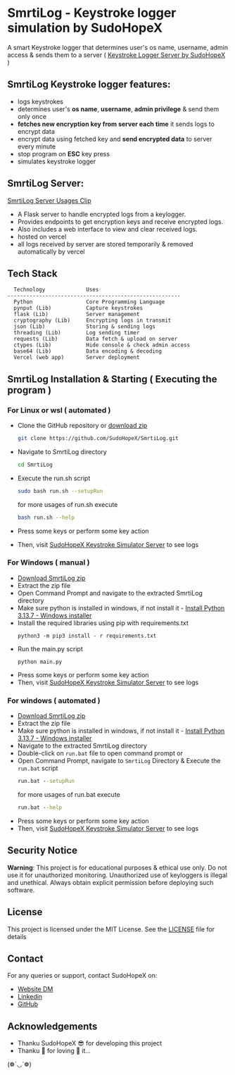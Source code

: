 # SmrtiLog - Keystroke logger simulation by SudoHopeX

A smart Keystroke logger that determines user's os name, username, admin access & sends them to a server ( [Keystroke Logger Server by SudoHopeX](https://sudohopex-smrti-log.vercel.app/) )


## SmrtiLog Keystroke logger features:
  - logs keystrokes
  - determines user's **os name**, **username**, **admin privilege** & send them only once
  - **fetches new encryption key from server each time** it sends logs to encrypt data
  - encrypt data using fetched key and **send encrypted data** to server every minute
  - stop program on **ESC** key press
  - simulates keystroke logger


## SmrtiLog Server:

[SmrtiLog Server Usages Clip](https://hope.is-a.dev/img/smrti-log-server-usages-by-sudohopex.mp4)

- A Flask server to handle encrypted logs from a keylogger.
- Provides endpoints to get encryption keys and receive encrypted logs.
- Also includes a web interface to view and clear received logs.
- hosted on vercel
- all logs received by server are stored temporarily & removed automatically by vercel 


## Tech Stack

```text
  Technology             Uses
-------------------------------------------------------
  Python                 Core Programming Language          
  pynput (Lib)           Capture keystrokes               
  flask (Lib)            Server management                 
  cryptography (Lib)     Encrypting logs in transmit       
  json (Lib)             Storing & sending logs            
  threading (Lib)        Log sending timer                 
  requests (Lib)         Data fetch & upload on server     
  ctypes (Lib)           Hide console & check admin access 
  base64 (Lib)           Data encoding & decoding          
  Vercel (web app)       Server deployment  
```

## SmrtiLog Installation & Starting ( Executing the program )
### For Linux or wsl ( automated )
- Clone the GitHub repository or [download zip](https://github.com/SudoHopeX/SmrtiLog/archive/refs/heads/main.zip)  
  ```bash
  git clone https://github.com/SudoHopeX/SmrtiLog.git
  ```

- Navigate to SmrtiLog directory
    ```bash
    cd SmrtiLog
    ```
  
- Execute the run.sh script
  ```bash
  sudo bash run.sh --setupRun
  ```
  
  for more usages of run.sh execute 
  ```bash
  bash run.sh --help
  ```
- Press some keys or perform some key action
- Then, visit [SudoHopeX Keystroke Simulator Server](https://sudohopex-smrti-log.vercel.app/) to see logs

### For Windows ( manual )
- [Download SmrtiLog zip](https://github.com/SudoHopeX/SmrtiLog/archive/refs/heads/main.zip)  
- Extract the zip file
- Open Command Prompt and navigate to the extracted SmrtiLog directory
- Make sure python is installed in windows, if not install it - [Install Python 3.13.7 - Windows installer](https://www.python.org/ftp/python/3.13.7/python-3.13.7-amd64.exe)
- Install the required libraries using pip with requirements.txt
    ```
    python3 -m pip3 install - r requirements.txt
    ```
- Run the main.py script
    ```
    python main.py
    ```
- Press some keys or perform some key action
- Then, visit [SudoHopeX Keystroke Simulator Server](https://sudohopex-smrti-log.vercel.app/) to see logs
  
### For windows ( automated )
- [Download SmrtiLog zip](https://github.com/SudoHopeX/SmrtiLog/archive/refs/heads/main.zip)  
- Extract the zip file
- Make sure python is installed in windows, if not install it - [Install Python 3.13.7 - Windows installer](https://www.python.org/ftp/python/3.13.7/python-3.13.7-amd64.exe)
- Navigate to the extracted SmrtiLog directory
- Double-click on `run.bat` file to open command prompt or
- Open Command Prompt, navigate to `SmrtiLog` Directory & Execute the `run.bat` script
  ```cmd
  run.bat --setupRun
  ```
    for more usages of run.bat execute 
    ```cmd
    run.bat --help
    ```
- Press some keys or perform some key action
- Then, visit [SudoHopeX Keystroke Simulator Server](https://sudohopex-smrti-log.vercel.app/) to see logs

## Security Notice
**Warning**: This project is for educational purposes & ethical use only. 
Do not use it for unauthorized monitoring.
Unauthorized use of keyloggers is illegal and unethical. 
Always obtain explicit permission before deploying such software.

## License
This project is licensed under the MIT License. See the [LICENSE](LICENSE) file for details

## Contact
For any queries or support, contact SudoHopeX on:
- [Website DM](https://sudohopex.github.io/message-popup.html)
- [Linkedin](https://www.linkedin.com/in/dkrishna0124)
- [GitHub](https://github.com/SudoHopeX)

## Acknowledgements
- Thanku SudoHopeX 😎 for developing this project 
- Thanku 🫵 for loving 🫶 it...

(❁´◡`❁)

